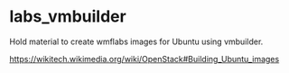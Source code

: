 labs_vmbuilder
==============

Hold material to create wmflabs images for Ubuntu using vmbuilder.

https://wikitech.wikimedia.org/wiki/OpenStack#Building_Ubuntu_images
